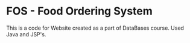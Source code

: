 FOS - Food Ordering System
===
This is a code for Website created as a part of DataBases course. Used Java and JSP's.
